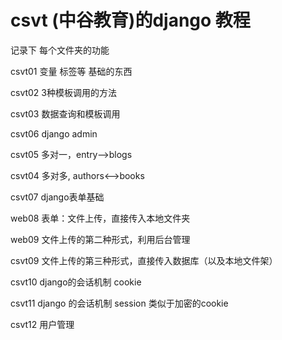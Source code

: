 csvt (中谷教育)的django 教程
========================

记录下 每个文件夹的功能 

csvt01  变量 标签等 基础的东西

csvt02  3种模板调用的方法

csvt03  数据查询和模板调用

csvt06  django  admin

csvt05  多对一，entry-->blogs

csvt04  多对多, authors<-->books

csvt07  django表单基础

web08 	表单：文件上传，直接传入本地文件夹

web09	文件上传的第二种形式，利用后台管理

csvt09	文件上传的第三种形式，直接传入数据库（以及本地文件架）

csvt10	django的会话机制 cookie

csvt11	django 的会话机制 session  类似于加密的cookie

csvt12	用户管理
